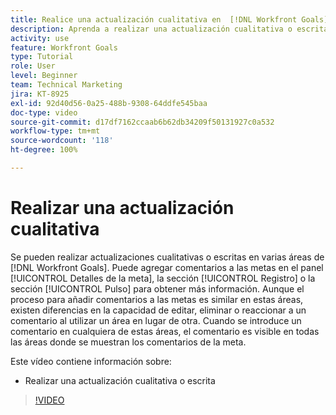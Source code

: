 ```yaml
---
title: Realice una actualización cualitativa en  [!DNL Workfront Goals]
description: Aprenda a realizar una actualización cualitativa o escrita en [!DNL Goals].
activity: use
feature: Workfront Goals
type: Tutorial
role: User
level: Beginner
team: Technical Marketing
jira: KT-8925
exl-id: 92d40d56-0a25-488b-9308-64ddfe545baa
doc-type: video
source-git-commit: d17df7162ccaab6b62db34209f50131927c0a532
workflow-type: tm+mt
source-wordcount: '118'
ht-degree: 100%

---
```


# Realizar una actualización cualitativa

Se pueden realizar actualizaciones cualitativas o escritas en varias áreas de [!DNL Workfront Goals]. Puede agregar comentarios a las metas en el panel [!UICONTROL Detalles de la meta], la sección [!UICONTROL Registro] o la sección [!UICONTROL Pulso] para obtener más información. Aunque el proceso para añadir comentarios a las metas es similar en estas áreas, existen diferencias en la capacidad de editar, eliminar o reaccionar a un comentario al utilizar un área en lugar de otra. Cuando se introduce un comentario en cualquiera de estas áreas, el comentario es visible en todas las áreas donde se muestran los comentarios de la meta.

Este vídeo contiene información sobre:

* Realizar una actualización cualitativa o escrita

>[!VIDEO](https://video.tv.adobe.com/v/3415947/?quality=12&learn=on&enablevpops&captions=spa)
